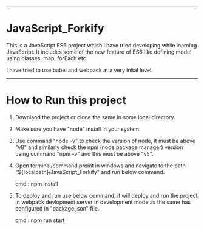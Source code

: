 ******************************************************************************************************************************************
# JavaScript_Forkify

This is a JavaScript ES6 project which i have tried developing while learning JavaScript. It includes some of the new feature of ES6 like   defining model using classes, map, forEach etc.

I have tried to use babel and webpack at a very inital level.

******************************************************************************************************************************************
# How to Run this project

1. Downlaod the project or clone the same in some local directory.

2. Make sure you have "node" install in your system.

3. Use command "node -v" to check the version of node, it must be above "v8" and similarly check the npm (node package manager) version
   using command "npm -v" and this must be above "v5".

4. Open terminal/command promt in windows and navigate to the path "${localpath}/JavaScript_Forkify" and run below command.

   cmd : npm install

5. To deploy and run use below command, it will deploy and run the project in webpack devlopment server in development mode as the same has    configured in "package.json" file.
   
   cmd : npm run start
   
 
